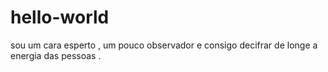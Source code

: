 # hello-world
sou um cara esperto , um pouco observador e consigo decifrar de longe a energia das pessoas . 
